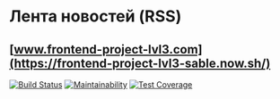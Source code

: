 # Лента новостей (RSS)

## [www.frontend-project-lvl3.com](https://frontend-project-lvl3-sable.now.sh/)

[![Build Status](https://travis-ci.org/matveevsa/frontend-project-lvl3.svg?branch=master)](https://travis-ci.org/matveevsa/frontend-project-lvl3) [![Maintainability](https://api.codeclimate.com/v1/badges/257791325f9778c93568/maintainability)](https://codeclimate.com/github/matveevsa/frontend-project-lvl3/maintainability) [![Test Coverage](https://api.codeclimate.com/v1/badges/257791325f9778c93568/test_coverage)](https://codeclimate.com/github/matveevsa/frontend-project-lvl3/test_coverage)
